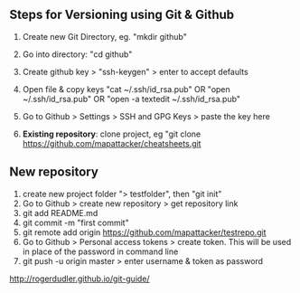 ## Steps for Versioning using Git & Github

1) Create new Git Directory, eg. "mkdir github"
2) Go into directory: "cd github"
3) Create github key > "ssh-keygen" > enter to accept defaults 
4) Open file & copy keys "cat ~/.ssh/id_rsa.pub" OR "open ~/.ssh/id_rsa.pub" OR "open -a textedit ~/.ssh/id_rsa.pub"
5) Go to Github > Settings > SSH and GPG Keys > paste the key here

3) __Existing repository__: clone project, eg "git clone https://github.com/mapattacker/cheatsheets.git


## __New repository__
1) create new project folder "> testfolder", then "git init"
2) Go to Github > create new repository > get repository link
3) git add README.md
4) git commit -m "first commit"
5) git remote add origin https://github.com/mapattacker/testrepo.git
6) Go to Github > Personal access tokens > create token. This will be used in place of the password in command line
7) git push -u origin master > enter username & token as password


http://rogerdudler.github.io/git-guide/
